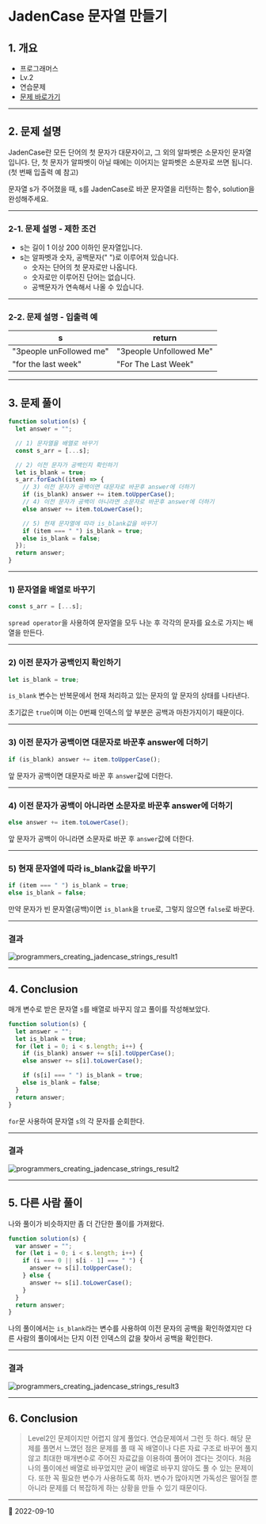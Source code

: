 # JadenCase 문자열 만들기

## 1. 개요

- 프로그래머스
- Lv.2
- 연습문제
- [문제 바로가기](https://school.programmers.co.kr/learn/courses/30/lessons/12951)

---

## 2. 문제 설명

JadenCase란 모든 단어의 첫 문자가 대문자이고, 그 외의 알파벳은 소문자인 문자열입니다. 단, 첫 문자가 알파벳이 아닐 때에는 이어지는 알파벳은 소문자로 쓰면 됩니다. (첫 번째 입출력 예 참고)

문자열 s가 주어졌을 때, s를 JadenCase로 바꾼 문자열을 리턴하는 함수, solution을 완성해주세요.

---

### 2-1. 문제 설명 - 제한 조건

- s는 길이 1 이상 200 이하인 문자열입니다.
- s는 알파벳과 숫자, 공백문자(" ")로 이루어져 있습니다.
  - 숫자는 단어의 첫 문자로만 나옵니다.
  - 숫자로만 이루어진 단어는 없습니다.
  - 공백문자가 연속해서 나올 수 있습니다.

---

### 2-2. 문제 설명 - 입출력 예

| s                       | return                  |
| ----------------------- | ----------------------- |
| "3people unFollowed me" | "3people Unfollowed Me" |
| "for the last week"     | "For The Last Week"     |

---

## 3. 문제 풀이

```javascript
function solution(s) {
  let answer = "";

  // 1) 문자열을 배열로 바꾸기
  const s_arr = [...s];

  // 2) 이전 문자가 공백인지 확인하기
  let is_blank = true;
  s_arr.forEach((item) => {
    // 3) 이전 문자가 공백이면 대문자로 바꾼후 answer에 더하기
    if (is_blank) answer += item.toUpperCase();
    // 4) 이전 문자가 공백이 아니라면 소문자로 바꾼후 answer에 더하기
    else answer += item.toLowerCase();

    // 5) 현재 문자열에 따라 is_blank값을 바꾸기
    if (item === " ") is_blank = true;
    else is_blank = false;
  });
  return answer;
}
```

---

### 1) 문자열을 배열로 바꾸기

```javascript
const s_arr = [...s];
```

`spread operator`을 사용하여 문자열을 모두 나눈 후 각각의 문자를 요소로
가지는 배열을 만든다.

---

### 2) 이전 문자가 공백인지 확인하기

```javascript
let is_blank = true;
```

`is_blank` 변수는 반복문에서 현재 처리하고 있는 문자의 앞 문자의 상태를 나타낸다.

초기값은 `true`이며 이는 0번째 인덱스의 앞 부분은 공백과 마찬가지이기 때문이다.

---

### 3) 이전 문자가 공백이면 대문자로 바꾼후 answer에 더하기

```javascript
if (is_blank) answer += item.toUpperCase();
```

앞 문자가 공백이면 대문자로 바꾼 후 `answer`값에 더한다.

---

### 4) 이전 문자가 공백이 아니라면 소문자로 바꾼후 answer에 더하기

```javascript
else answer += item.toLowerCase();
```

앞 문자가 공백이 아니라면 소문자로 바꾼 후 `answer`값에 더한다.

---

### 5) 현재 문자열에 따라 is_blank값을 바꾸기

```javascript
if (item === " ") is_blank = true;
else is_blank = false;
```

만약 문자가 빈 문자열(공백)이면 `is_blank`을 `true`로, 그렇지 않으면 `false`로
바꾼다.

---

### 결과

![programmers_creating_jadencase_strings_result1](/image/CodingTest/programmers_creating_jadencase_strings/programmers_creating_jadencase_strings_result1.png)

---

## 4. Conclusion

매개 변수로 받은 문자열 `s`를 배열로 바꾸지 않고 풀이를 작성해보았다.

```javascript
function solution(s) {
  let answer = "";
  let is_blank = true;
  for (let i = 0; i < s.length; i++) {
    if (is_blank) answer += s[i].toUpperCase();
    else answer += s[i].toLowerCase();

    if (s[i] === " ") is_blank = true;
    else is_blank = false;
  }
  return answer;
}
```

`for`문 사용하여 문자열 `s`의 각 문자를 순회한다.

---

### 결과

![programmers_creating_jadencase_strings_result2](/image/CodingTest/programmers_creating_jadencase_strings/programmers_creating_jadencase_strings_result2.png)

---

## 5. 다른 사람 풀이

나와 풀이가 비슷하지만 좀 더 간단한 풀이를 가져왔다.

```javascript
function solution(s) {
  var answer = "";
  for (let i = 0; i < s.length; i++) {
    if (i === 0 || s[i - 1] === " ") {
      answer += s[i].toUpperCase();
    } else {
      answer += s[i].toLowerCase();
    }
  }
  return answer;
}
```

나의 풀이에서는 `is_blank`라는 변수를 사용하여 이전 문자의 공백을 확인하였지만
다른 사람의 풀이에서는 단지 이전 인덱스의 값을 찾아서 공백을 확인한다.

---

### 결과

![programmers_creating_jadencase_strings_result3](/image/CodingTest/programmers_creating_jadencase_strings/programmers_creating_jadencase_strings_result3.png)

---

## 6. Conclusion

> Level2인 문제이지만 어렵지 않게 풀었다. 연습문제여서 그런 듯 하다.
> 해당 문제를 풀면서 느꼈던 점은 문제를 풀 때 꼭 배열이나 다른 자료 구조로 바꾸어
> 풀지 않고 최대한 매개변수로 주어진 자료값을 이용하여 풀어야 겠다는 것이다. 처음 나의 풀이에선
> 배열로 바꾸었지만 굳이 배열로 바꾸지 않아도 풀 수 있는 문제이다. 또한 꼭 필요한
> 변수가 사용하도록 하자. 변수가 많아지면 가독성은 떨어질 뿐 아니라 문제를 더
> 복잡하게 하는 상황을 만들 수 있기 때문이다.

---

📅 2022-09-10
